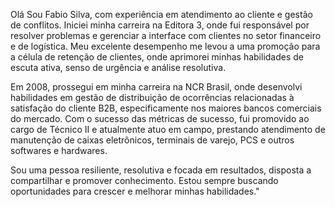 Olá
Sou Fabio Silva, com experiência em atendimento ao cliente e gestão de conflitos. Iniciei minha carreira na Editora 3, onde fui responsável por resolver problemas e gerenciar a interface com clientes no setor financeiro e de logística. Meu excelente desempenho me levou a uma promoção para a célula de retenção de clientes, onde aprimorei minhas habilidades de escuta ativa, senso de urgência e análise resolutiva.

Em 2008, prossegui em minha carreira na NCR Brasil, onde desenvolvi habilidades em gestão de distribuição de ocorrências relacionadas à satisfação do cliente B2B, especificamente nos maiores bancos comerciais do mercado. Com o sucesso das métricas de sucesso, fui promovido ao cargo de Técnico II e atualmente atuo em campo, prestando atendimento de manutenção de caixas eletrônicos, terminais de varejo, PCS e outros softwares e hardwares.

Sou uma pessoa resiliente, resolutiva e focada em resultados, disposta a compartilhar e promover conhecimento. Estou sempre buscando oportunidades para crescer e melhorar minhas habilidades."

